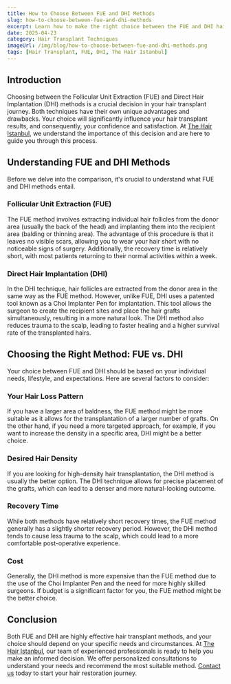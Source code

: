 ```yaml
---
title: How to Choose Between FUE and DHI Methods
slug: how-to-choose-between-fue-and-dhi-methods
excerpt: Learn how to make the right choice between the FUE and DHI hair transplant methods.
date: 2025-04-23
category: Hair Transplant Techniques
imageUrl: /img/blog/how-to-choose-between-fue-and-dhi-methods.png
tags: [Hair Transplant, FUE, DHI, The Hair Istanbul]
---
```


<h2>Introduction</h2>

<p>Choosing between the Follicular Unit Extraction (FUE) and Direct Hair Implantation (DHI) methods is a crucial decision in your hair transplant journey. Both techniques have their own unique advantages and drawbacks. Your choice will significantly influence your hair transplant results, and consequently, your confidence and satisfaction. At <a href="https://thehairistanbul.com">The Hair Istanbul</a>, we understand the importance of this decision and are here to guide you through this process.</p>

<h2>Understanding FUE and DHI Methods</h2>

<p>Before we delve into the comparison, it's crucial to understand what FUE and DHI methods entail.</p>

<h3>Follicular Unit Extraction (FUE)</h3>

<p>The FUE method involves extracting individual hair follicles from the donor area (usually the back of the head) and implanting them into the recipient area (balding or thinning area). The advantage of this procedure is that it leaves no visible scars, allowing you to wear your hair short with no noticeable signs of surgery. Additionally, the recovery time is relatively short, with most patients returning to their normal activities within a week.</p>

<h3>Direct Hair Implantation (DHI)</h3>

<p>In the DHI technique, hair follicles are extracted from the donor area in the same way as the FUE method. However, unlike FUE, DHI uses a patented tool known as a Choi Implanter Pen for implantation. This tool allows the surgeon to create the recipient sites and place the hair grafts simultaneously, resulting in a more natural look. The DHI method also reduces trauma to the scalp, leading to faster healing and a higher survival rate of the transplanted hairs.</p>

<h2>Choosing the Right Method: FUE vs. DHI</h2>

<p>Your choice between FUE and DHI should be based on your individual needs, lifestyle, and expectations. Here are several factors to consider:</p>

<h3>Your Hair Loss Pattern</h3>

<p>If you have a larger area of baldness, the FUE method might be more suitable as it allows for the transplantation of a larger number of grafts. On the other hand, if you need a more targeted approach, for example, if you want to increase the density in a specific area, DHI might be a better choice.</p>

<h3>Desired Hair Density</h3>

<p>If you are looking for high-density hair transplantation, the DHI method is usually the better option. The DHI technique allows for precise placement of the grafts, which can lead to a denser and more natural-looking outcome.</p>

<h3>Recovery Time</h3>

<p>While both methods have relatively short recovery times, the FUE method generally has a slightly shorter recovery period. However, the DHI method tends to cause less trauma to the scalp, which could lead to a more comfortable post-operative experience.</p>

<h3>Cost</h3>

<p>Generally, the DHI method is more expensive than the FUE method due to the use of the Choi Implanter Pen and the need for more highly skilled surgeons. If budget is a significant factor for you, the FUE method might be the better choice.</p>

<h2>Conclusion</h2>

<p>Both FUE and DHI are highly effective hair transplant methods, and your choice should depend on your specific needs and circumstances. At <a href="https://thehairistanbul.com">The Hair Istanbul</a>, our team of experienced professionals is ready to help you make an informed decision. We offer personalized consultations to understand your needs and recommend the most suitable method. <a href="https://thehairistanbul.com/contact">Contact us</a> today to start your hair restoration journey.</p>